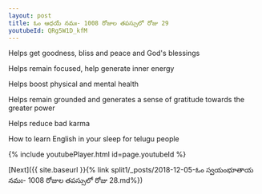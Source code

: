 ```yaml
---
layout: post
title: ఓం ఆధయే నమః- 1008 రోజుల తపస్సులో రోజు 29
youtubeId: QRg5W1D_kfM
---
```

 
 
Helps get goodness, bliss and peace and God's blessings
 
Helps remain focused, help generate inner energy 
 
Helps boost physical and mental health 
 
Helps remain grounded and generates a sense of gratitude towards the greater power 
 
Helps reduce bad karma
 
How to learn English in your sleep for telugu people
 
 
 
 


{% include youtubePlayer.html id=page.youtubeId %}
 
[Next]({{ site.baseurl }}{% link split1/_posts/2018-12-05-ఓం స్వయంభూతాయ నమః- 1008 రోజుల తపస్సులో రోజు 28.md%})
 
